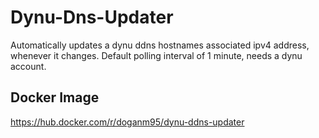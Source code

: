 # Dynu-Dns-Updater
Automatically updates a dynu ddns hostnames associated ipv4 address, whenever it changes. Default polling interval of 1 minute, needs a dynu account.

## Docker Image
https://hub.docker.com/r/doganm95/dynu-ddns-updater

